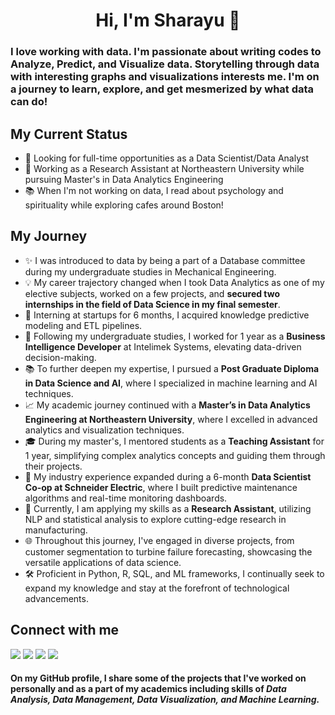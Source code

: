# <div align="center"> Hi, I'm Sharayu 👋  </div>

### I love working with data. I'm passionate about writing codes to Analyze, Predict, and Visualize data. Storytelling through data with interesting graphs and visualizations interests me. I'm on a journey to learn, explore, and get mesmerized by what data can do!

## My Current Status
* 🔎 Looking for full-time opportunities as a Data Scientist/Data Analyst
* 💼 Working as a Research Assistant at Northeastern University while pursuing Master's in Data Analytics Engineering
* 📚 When I'm not working on data, I read about psychology and spirituality while exploring cafes around Boston!

## My Journey
* ✨ I was introduced to data by being a part of a Database committee during my undergraduate studies in Mechanical Engineering.
* 💡 My career trajectory changed when I took Data Analytics as one of my elective subjects, worked on a few projects, and **secured two internships in the field of Data Science in my final semester**.
* 🌱 Interning at startups for 6 months, I acquired knowledge predictive modeling and ETL pipelines.
* 🚀 Following my undergraduate studies, I worked for 1 year as a **Business Intelligence Developer** at Intelimek Systems, elevating data-driven decision-making.
* 📚 To further deepen my expertise, I pursued a **Post Graduate Diploma in Data Science and AI**, where I specialized in machine learning and AI techniques.
* 📈 My academic journey continued with a **Master’s in Data Analytics Engineering at Northeastern University**, where I excelled in advanced analytics and visualization techniques.
* 🎓 During my master's, I mentored students as a **Teaching Assistant** for 1 year, simplifying complex analytics concepts and guiding them through their projects.
* 🚀 My industry experience expanded during a 6-month **Data Scientist Co-op at Schneider Electric**, where I built predictive maintenance algorithms and real-time monitoring dashboards.
* 🔬 Currently, I am applying my skills as a **Research Assistant**, utilizing NLP and statistical analysis to explore cutting-edge research in manufacturing.
* 🌐 Throughout this journey, I've engaged in diverse projects, from customer segmentation to turbine failure forecasting, showcasing the versatile applications of data science.
* 🛠 Proficient in Python, R, SQL, and ML frameworks, I continually seek to expand my knowledge and stay at the forefront of technological advancements.

## Connect with me
[![](https://img.shields.io/badge/linkedin-%230077B5.svg?style=for-the-badge&logo=linkedin)](https://www.linkedin.com/in/sharayu-thosar/)
[![](https://img.shields.io/badge/Medium-12100E?style=for-the-badge&logo=medium&logoColor=white)](https://medium.com/@sharayu-thosar)
[![](https://img.shields.io/badge/Gmail-D14836?style=for-the-badge&logo=gmail&logoColor=white)](mailto:sharayu.thosar@gmail.com)
[![](https://img.shields.io/badge/Tableau-E97627.svg?style=for-the-badge&logo=Tableau&logoColor=white)](https://public.tableau.com/app/profile/sharayuthosar)



#### On my GitHub profile, I share some of the projects that I've worked on personally and as a part of my academics including skills of *Data Analysis, Data Management, Data Visualization, and Machine Learning.*


